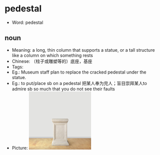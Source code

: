 # pedestal

- Word: pedestal

## noun

- Meaning: a long, thin column that supports a statue, or a tall structure like a column on which something rests
- Chinese: （柱子或雕塑等的）底座，基座
- Tags: 
- Eg.: Museum staff plan to replace the cracked pedestal under the statue.
- Eg.: to put/place sb on a pedestal 把某人奉为完人；盲目崇拜某人to admire sb so much that you do not see their faults
- Picture: ![pedestal](images/pedestal.jpg)

